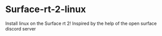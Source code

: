 # Surface-rt-2-linux
Install linux on the Surface rt 2! Inspired by the help of the open surface discord server
